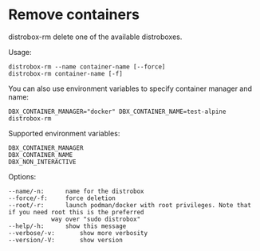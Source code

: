 <!-- markdownlint-disable MD010 -->
# Remove containers

distrobox-rm delete one of the available distroboxes.

Usage:

	distrobox-rm --name container-name [--force]
	distrobox-rm container-name [-f]

You can also use environment variables to specify container manager and name:

	DBX_CONTAINER_MANAGER="docker" DBX_CONTAINER_NAME=test-alpine distrobox-rm

Supported environment variables:

	DBX_CONTAINER_MANAGER
	DBX_CONTAINER_NAME
	DBX_NON_INTERACTIVE

Options:

	--name/-n:		name for the distrobox
	--force/-f:		force deletion
	--root/-r:		launch podman/docker with root privileges. Note that if you need root this is the preferred
				way over "sudo distrobox"
	--help/-h:		show this message
	--verbose/-v:		show more verbosity
	--version/-V:		show version

